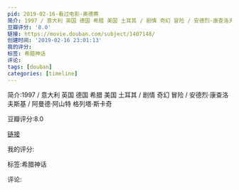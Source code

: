 ```yaml
---
pid: 2019-02-16-看过电影-奥德赛
简介: 1997 / 意大利 英国 德国 希腊 美国 土耳其 / 剧情 奇幻 冒险 / 安德烈·康查洛夫斯基 / 阿曼德·阿山特 格列塔·斯卡奇
豆瓣评分: '8.0'
链接: https://movie.douban.com/subject/1407148/
创建时间: '2019-02-16 23:01:13'
我的评分:
标签: 希腊神话
评论:
tags: [douban]
categories: [timeline]
---
```

简介:1997 / 意大利 英国 德国 希腊 美国 土耳其 / 剧情 奇幻 冒险 / 安德烈·康查洛夫斯基 / 阿曼德·阿山特 格列塔·斯卡奇

豆瓣评分:8.0

[链接](https://movie.douban.com/subject/1407148/)

我的评分:

标签:希腊神话

评论:

